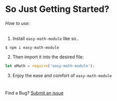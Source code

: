 # So Just Getting Started?

###### How to use:
1. Install `easy-math-module` like so..
```shell
$ npm i easy-math-module
```
2. Then import it into the desired file:

```js
let eMath = require('easy-math-module');
```
3. Enjoy the ease and comfort of `easy-math-module`
#

Find a Bug?
[Submit an issue](https://github.com/Gninoskcaj/easy-math-module/issues/new/choose)